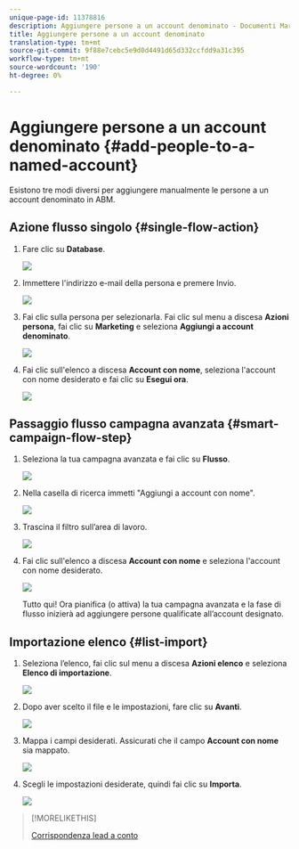 ```yaml
---
unique-page-id: 11378816
description: Aggiungere persone a un account denominato - Documenti Marketo - Documentazione del prodotto
title: Aggiungere persone a un account denominato
translation-type: tm+mt
source-git-commit: 9f88e7cebc5e9d0d4491d65d332ccfdd9a31c395
workflow-type: tm+mt
source-wordcount: '190'
ht-degree: 0%

---
```



# Aggiungere persone a un account denominato {#add-people-to-a-named-account}

Esistono tre modi diversi per aggiungere manualmente le persone a un account denominato in ABM.

## Azione flusso singolo {#single-flow-action}

1. Fare clic su **Database**.

   ![](assets/one-2.png)

1. Immettere l&#39;indirizzo e-mail della persona e premere Invio.

   ![](assets/two.png)

1. Fai clic sulla persona per selezionarla. Fai clic sul menu a discesa **Azioni persona**, fai clic su **Marketing** e seleziona **Aggiungi a account denominato**.

   ![](assets/three.png)

1. Fai clic sull&#39;elenco a discesa **Account con nome**, seleziona l&#39;account con nome desiderato e fai clic su **Esegui ora**.

   ![](assets/four.png)

## Passaggio flusso campagna avanzata {#smart-campaign-flow-step}

1. Seleziona la tua campagna avanzata e fai clic su **Flusso**.

   ![](assets/five.png)

1. Nella casella di ricerca immetti &quot;Aggiungi a account con nome&quot;.

   ![](assets/six.png)

1. Trascina il filtro sull’area di lavoro.

   ![](assets/seven.png)

1. Fai clic sull&#39;elenco a discesa **Account con nome** e seleziona l&#39;account con nome desiderato.

   ![](assets/eight.png)

   Tutto qui! Ora pianifica (o attiva) la tua campagna avanzata e la fase di flusso inizierà ad aggiungere persone qualificate all’account designato.

## Importazione elenco {#list-import}

1. Seleziona l’elenco, fai clic sul menu a discesa **Azioni elenco** e seleziona **Elenco di importazione**.

   ![](assets/nine.png)

1. Dopo aver scelto il file e le impostazioni, fare clic su **Avanti**.

   ![](assets/ten.png)

1. Mappa i campi desiderati. Assicurati che il campo **Account con nome** sia mappato.

   ![](assets/eleven.png)

1. Scegli le impostazioni desiderate, quindi fai clic su **Importa**.

   ![](assets/twelve.png)

>[!MORELIKETHIS]
>
>[Corrispondenza lead a conto](/help/marketo/product-docs/target-account-management/target/named-accounts/lead-to-account-matching.md)
